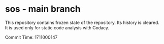 # sos - main branch

This repository contains frozen state of the repository.
Its history is cleared. It is used only for static code
analysis with Codacy.

Commit Time: 1711000147